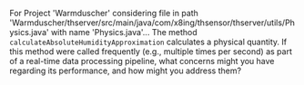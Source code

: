 For Project 'Warmduscher' considering file in path 'Warmduscher/thserver/src/main/java/com/x8ing/thsensor/thserver/utils/Physics.java' with name 'Physics.java'... 
The method `calculateAbsoluteHumidityApproximation` calculates a physical quantity.  If this method were called frequently (e.g., multiple times per second) as part of a real-time data processing pipeline, what concerns might you have regarding its performance, and how might you address them?